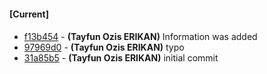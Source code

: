 
#### [Current]

#### 
 * [f13b454](../../commit/f13b454) - __(Tayfun Ozis ERIKAN)__ Information was added
 * [97969d0](../../commit/97969d0) - __(Tayfun Ozis ERIKAN)__ typo
 * [31a85b5](../../commit/31a85b5) - __(Tayfun Ozis ERIKAN)__ initial commit
